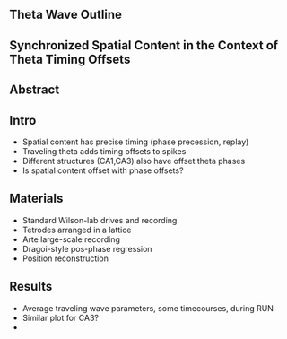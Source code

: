 <H2 aline="center">Theta Wave Outline</H2>

## Synchronized Spatial Content in the Context of Theta Timing Offsets

## Abstract

## Intro

 * Spatial content has precise timing (phase precession, replay)
 * Traveling theta adds timing offsets to spikes
 * Different structures (CA1,CA3) also have offset theta phases
 * Is spatial content offset with phase offsets?

## Materials

 * Standard Wilson-lab drives and recording
 * Tetrodes arranged in a lattice
 * Arte large-scale recording
 * Dragoi-style pos-phase regression
 * Position reconstruction

## Results

 * Average traveling wave parameters, some timecourses, during RUN
 * Similar plot for CA3?
 * 